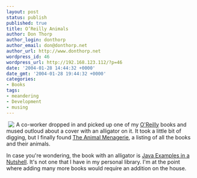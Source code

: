 ```yaml
---
layout: post
status: publish
published: true
title: O’Reilly Animals
author: Don Thorp
author_login: donthorp
author_email: don@donthorp.net
author_url: http://www.donthorp.net
wordpress_id: 46
wordpress_url: http://192.168.123.112/?p=46
date: '2004-01-28 14:44:32 +0000'
date_gmt: '2004-01-28 19:44:32 +0000'
categories:
- Books
tags:
- meandering
- Development
- musing
---
```

<p><img hspace="5" src="http://www.oreilly.com/catalog/covers/jenut3.s.gif" align="left"> A co-worker dropped in and picked up one of my <a href="http://www.oreilly.com" target="_blank">O'Reilly</a> books and mused outloud about a cover with an alligator on it. It took a little bit of digging, but I finally found <a href="http://www.oreilly.com/animals.html" target="_blank">The Animal Menagerie</a>, a listing of all the books and their animals. </p>
<p>In case you're wondering, the book with an alligator is <a href="http://www.oreilly.com/catalog/jenut3/index.html" target="_blank">Java Examples in a Nutshell</a>. It's not one that I have in my personal library. I'm at the point where adding many more books would require an addition on the house. </p>
